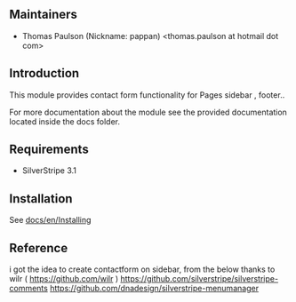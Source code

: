## Maintainers

 * Thomas Paulson (Nickname: pappan)
  <thomas.paulson at hotmail dot com>

## Introduction

This module provides contact form functionality for Pages sidebar , footer..

For more documentation about the module see the provided documentation located
inside the docs folder.

## Requirements

 * SilverStripe 3.1

## Installation

See <a href="tree/master/docs/en/Installing">docs/en/Installing</a>

## Reference
i got the idea to create contactform on sidebar, from the below 
thanks to wilr ( https://github.com/wilr )
https://github.com/silverstripe/silverstripe-comments
https://github.com/dnadesign/silverstripe-menumanager	

